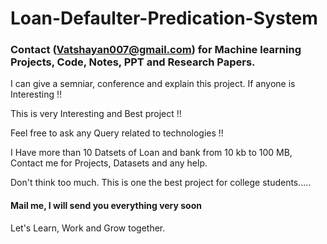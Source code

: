 # Loan-Defaulter-Predication-System


  
 ### Contact (Vatshayan007@gmail.com) for Machine learning Projects, Code, Notes, PPT and Research Papers.
 
 I can give a semniar, conference and explain this project. If anyone is Interesting !!
 
 This is very Interesting and Best project !!
 
 Feel free to ask any Query related to technologies !!
 
 I Have more than 10 Datsets of Loan and bank from 10 kb to 100 MB, Contact me for Projects, Datasets and any help.
 
 Don't think too much. This is one the best project for college students.....

#### Mail me, I will send you everything very soon 

Let's Learn, Work and Grow together.
